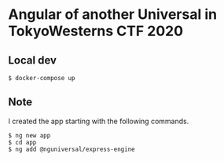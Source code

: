 # Angular of another Universal in TokyoWesterns CTF 2020

## Local dev

```
$ docker-compose up
```

## Note

I created the app starting with the following commands.

```
$ ng new app
$ cd app
$ ng add @nguniversal/express-engine
```
